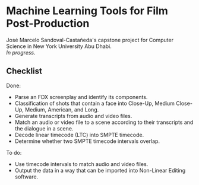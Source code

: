 # Machine Learning Tools for Film Post-Production
José Marcelo Sandoval-Castañeda's capstone project for Computer Science in New York University Abu Dhabi.\
_In progress_.

## Checklist
Done:
  * Parse an FDX screenplay and identify its components.
  * Classification of shots that contain a face into Close-Up, Medium Close-Up, Medium, American, and Long.
  * Generate transcripts from audio and video files.
  * Match an audio or video file to a scene according to their transcripts and the dialogue in a scene.
  * Decode linear timecode (LTC) into SMPTE timecode.
  * Determine whether two SMPTE timecode intervals overlap.

To do:
  * Use timecode intervals to match audio and video files.
  * Output the data in a way that can be imported into Non-Linear Editing software.
